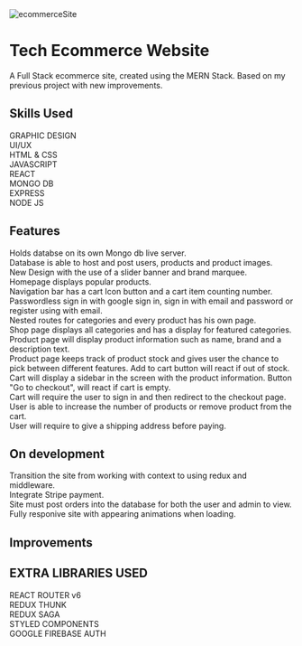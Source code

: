 <img src="https://github.com/juliosalasz/juliosalasz/blob/main/assets/ecomerce.gif" alt="ecommerceSite" />

# Tech Ecommerce Website

A Full Stack ecommerce site, created using the MERN Stack. Based on my previous project with new improvements.

## Skills Used

GRAPHIC DESIGN
</br>
UI/UX
</br>
HTML & CSS
</br>
JAVASCRIPT
</br>
REACT
</br>
MONGO DB
</br>
EXPRESS
</br>
NODE JS

## Features

Holds databse on its own Mongo db live server.
</br>
Database is able to host and post users, products and product images.
</br>
New Design with the use of a slider banner and brand marquee.
</br>
Homepage displays popular products.
</br>
Navigation bar has a cart Icon button and a cart item counting number.
</br>
Passwordless sign in with google sign in, sign in with email and password or register using with email.
</br>
Nested routes for categories and every product has his own page.
</br>
Shop page displays all categories and has a display for featured categories.
</br>
Product page will display product information such as name, brand and a description text.
</br>
Product page keeps track of product stock and gives user the chance to pick between different features. Add to cart button will react if out of stock.
</br>
Cart will display a sidebar in the screen with the product information. Button "Go to checkout", will react if cart is empty.
</br>
Cart will require the user to sign in and then redirect to the checkout page.
</br>
User is able to increase the number of products or remove product from the cart.
</br>
User will require to give a shipping address before paying.

## On development

Transition the site from working with context to using redux and middleware.
</br>
Integrate Stripe payment.
</br>
Site must post orders into the database for both the user and admin to view.
</br>
Fully responive site with appearing animations when loading.
</br>

## Improvements

## EXTRA LIBRARIES USED

REACT ROUTER v6
</br>
REDUX THUNK
</br>
REDUX SAGA
</br>
STYLED COMPONENTS
</br>
GOOGLE FIREBASE AUTH

